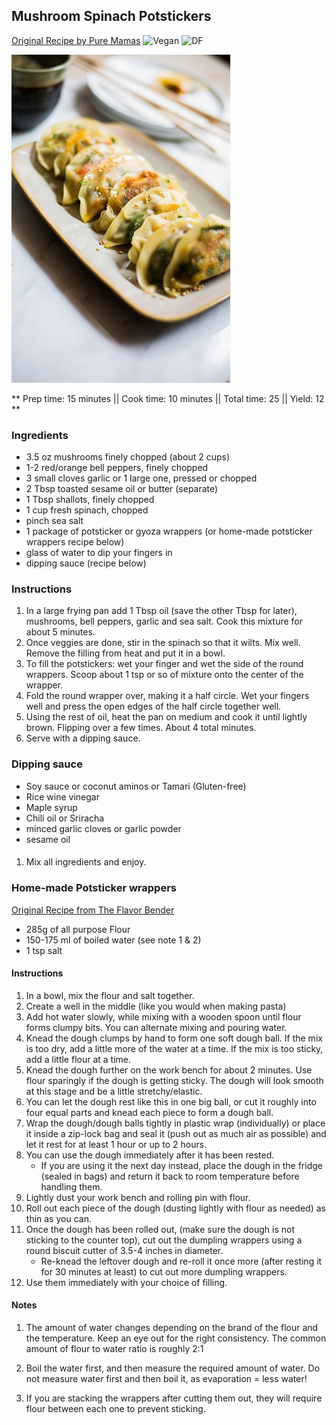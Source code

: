 ## Mushroom Spinach Potstickers

[Original Recipe by Pure Mamas](https://www.puremamas.com/blog_all/2017/delicious-mushroom-spinach-potstickers)
![Vegan](https://img.shields.io/badge/-Vegan-brightgreen.svg)
![DF](https://img.shields.io/badge/-Dairy--free-blue.svg)

![Picture](../img/mushroom_spinach_potstickers.jpg)

** Prep time: 15 minutes || Cook time: 10 minutes || Total time: 25 || Yield: 12 **

### Ingredients

- 3.5 oz mushrooms finely chopped (about 2 cups)
- 1-2 red/orange bell peppers, finely chopped
- 3 small cloves garlic or 1 large one, pressed or chopped
- 2 Tbsp toasted sesame oil or butter (separate)
- 1 Tbsp shallots, finely chopped
- 1 cup fresh spinach, chopped 
- pinch sea salt
- 1 package of potsticker or gyoza wrappers (or home-made potsticker wrappers recipe below)
- glass of water to dip your fingers in
- dipping sauce (recipe below)

### Instructions

1. In a large frying pan add 1 Tbsp oil (save the other Tbsp for later), mushrooms, bell peppers, garlic and sea salt. Cook this mixture for about 5 minutes. 
2. Once veggies are done, stir in the spinach so that it wilts. Mix well. Remove the filling from heat and put it in a bowl.
3. To fill the potstickers: wet your finger and wet the side of the round wrappers. Scoop about 1 tsp or so of mixture onto the center of the wrapper. 
4. Fold the round wrapper over, making it a half circle. Wet your fingers well and press the open edges of the half circle together well.
6. Using the rest of oil, heat the pan on medium and cook it until lightly brown. Flipping over a few times. About 4 total minutes.
7. Serve with a dipping sauce.

### Dipping sauce

- Soy sauce or coconut aminos or Tamari (Gluten-free)
- Rice wine vinegar 
- Maple syrup 
- Chili oil or Sriracha
- minced garlic cloves or garlic powder 
- sesame oil 

####

1. Mix all ingredients and enjoy. 

### Home-made Potsticker wrappers

[Original Recipe from The Flavor Bender](https://www.theflavorbender.com/perfect-potstickers-dumpling-dough/#wprm-recipe-container-20628)

- 285g of all purpose Flour
- 150-175 ml of boiled water (see note 1 & 2)
- 1 tsp salt

#### Instructions

1. In a bowl, mix the flour and salt together.
2. Create a well in the middle (like you would when making pasta)
3. Add hot water slowly, while mixing with a wooden spoon until flour forms clumpy bits. You can alternate mixing and pouring water.
4. Knead the dough clumps by hand to form one soft dough ball. If the mix is too dry, add a little more of the water at a time. If the mix is too sticky, add a little flour at a time.
5. Knead the dough further on the work bench for about 2 minutes. Use flour sparingly if the dough is getting sticky. The dough will look smooth at this stage and be a little stretchy/elastic.
6. You can let the dough rest like this in one big ball, or cut it roughly into four equal parts and knead each piece to form a dough ball.
7. Wrap the dough/dough balls tightly in plastic wrap (individually) or place it inside a zip-lock bag and seal it (push out as much air as possible) and let it rest for at least 1 hour or up to 2 hours.
8. You can use the dough immediately after it has been rested.
    - If you are using it the next day instead, place the dough in the fridge (sealed in bags) and return it back to room temperature before handling them.
9. Lightly dust your work bench and rolling pin with flour.
10. Roll out each piece of the dough (dusting lightly with flour as needed) as thin as you can.
12. Once the dough has been rolled out, (make sure the dough is not sticking to the counter top), cut out the dumpling wrappers using a round biscuit cutter of 3.5-4 inches in diameter.
    - Re-knead the leftover dough and re-roll it once more (after resting it for 30 minutes at least) to cut out more dumpling wrappers.
14. Use them immediately with your choice of filling.

#### Notes

1. The amount of water changes depending on the brand of the flour and the temperature. Keep an eye out for the right consistency. The common amount of flour to water ratio is roughly 2:1

2. Boil the water first, and then measure the required amount of water. Do not measure water first and then boil it, as evaporation = less water!

3. If you are stacking the wrappers after cutting them out, they will require flour between each one to prevent sticking. 

